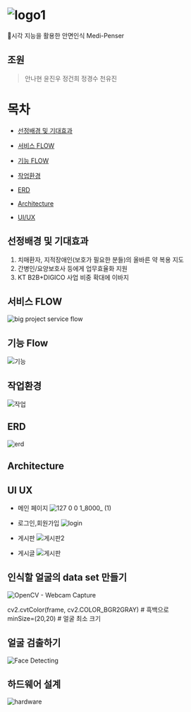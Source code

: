 # ![logo1](https://user-images.githubusercontent.com/90889155/163949077-046b55ab-af67-492c-8f95-049dd1aa39a3.png)

💊시각 지능을 활용한 안면인식 Medi-Penser
## 조원
> 안나현 윤진우 정건희 정경수 천유진
> 
# 목차 

- [선정배경 및 기대효과](#선정배경-및-기대효과)

- [서비스 FLOW](#서비스-flow)

- [기능 FLOW](#기능-flow)

- [작업환경](#작업환경)

- [ERD](#erd)

- [Architecture](#architecture)

- [UI/UX](#ui-ux)

## 선정배경 및 기대효과

1. 치매환자, 지적장애인(보호가 필요한 분들)의 올바른 약 복용 지도
2. 간병인/요양보호사 등에게 업무효율화 지원
3. KT B2B+DIGICO 사업 비중 확대에 이바지

## 서비스 FLOW
![big project service flow](https://user-images.githubusercontent.com/42240751/164355370-c89f4473-6ac1-417b-819d-c72b85e32a00.jpg)

## 기능 Flow
![기능](https://user-images.githubusercontent.com/90889155/167329955-8ea883ee-bc1c-4ef6-90c4-1f1bce145fc7.PNG)

## 작업환경
![작업](https://user-images.githubusercontent.com/90889155/167336536-2bead010-65c2-472b-b64b-674f88359d07.PNG)

## ERD
![erd](https://user-images.githubusercontent.com/90889155/167344017-314fd66d-65b0-42f4-86c6-206da4f5bd6f.png)

## Architecture
## UI UX
- 메인 페이지
![127 0 0 1_8000_ (1)](https://user-images.githubusercontent.com/90889155/167337450-3ef8d319-29ff-4e6d-ac95-b7ae33461a74.png)

- 로그인,회원가입
![login](https://user-images.githubusercontent.com/90889155/167346333-155600de-c606-42eb-974f-266557446a96.png)

- 게시판
![게시판2](https://user-images.githubusercontent.com/90889155/167348425-f80547c1-22fa-46b6-a654-2992e8dba927.PNG)

- 게시글
![게시판](https://user-images.githubusercontent.com/90889155/167348335-834af48a-0127-4123-a3eb-323f08605d59.PNG)


## 인식할 얼굴의 data set 만들기
![OpenCV - Webcam Capture](https://user-images.githubusercontent.com/85106442/165012056-c7a9ad83-9ffe-43cf-88ca-be2a3c083576.jpg)   
   
cv2.cvtColor(frame, cv2.COLOR_BGR2GRAY) # 흑백으로   
minSize=(20,20) # 얼굴 최소 크기


## 얼굴 검출하기
![Face Detecting](https://user-images.githubusercontent.com/85106442/165013243-437f7427-19b0-4ddc-9dd8-322243a59449.png)

## 하드웨어 설계
![hardware](https://user-images.githubusercontent.com/85106442/166610878-f2529531-eca6-4b89-a5a7-d60b41e9e488.png)
